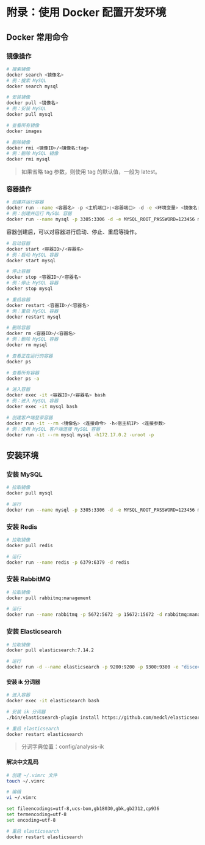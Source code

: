 # 附录：使用 Docker 配置开发环境



## Docker 常用命令



### 镜像操作

```bash
# 搜索镜像
docker search <镜像名>
# 例：搜索 MySQL
docker search mysql

# 安装镜像
docker pull <镜像名>
# 例：安装 MySQL
docker pull mysql

# 查看所有镜像
docker images

# 删除镜像
docker rmi <镜像ID>/<镜像名:tag>
# 例：删除 MySQL 镜像
docker rmi mysql
```

> 如果省略 tag 参数，则使用 tag 的默认值，一般为 latest。



### 容器操作



```bash
# 创建并运行容器
docker run --name <容器名> -p <主机端口>:<容器端口> -d -e <环境变量> <镜像名:tag>
# 例：创建并运行 MySQL 容器
docker run --name mysql -p 3305:3306 -d -e MYSQL_ROOT_PASSWORD=123456 mysql
```



容器创建后，可以对容器进行启动、停止、重启等操作。

```bash
# 启动容器
docker start <容器ID>/<容器名>
# 例：启动 MySQL 容器
docker start mysql

# 停止容器
docker stop <容器ID>/<容器名>
# 例：停止 MySQL 容器
docker stop mysql

# 重启容器
docker restart <容器ID>/<容器名>
# 例：重启 MySQL 容器
docker restart mysql

# 删除容器
docker rm <容器ID>/<容器名>
# 例：删除 MySQL 容器
docker rm mysql

# 查看正在运行的容器
docker ps

# 查看所有容器
docker ps -a

# 进入容器
docker exec -it <容器ID>/<容器名> bash
# 例：进入 MySQL 容器
docker exec -it mysql bash

# 创建客户端登录容器
docker run -it --rm <镜像名> <连接命令> -h<宿主机IP> <连接参数>
# 例：使用 MySQL 客户端连接 MySQL 容器
docker run -it --rm mysql mysql -h172.17.0.2 -uroot -p
```



## 安装环境



### 安装 MySQL



```bash
# 拉取镜像
docker pull mysql

# 运行
docker run --name mysql -p 3305:3306 -d -e MYSQL_ROOT_PASSWORD=123456 mysql
```





### 安装 Redis



```bash
# 拉取镜像
docker pull redis

# 运行
docker run --name redis -p 6379:6379 -d redis
```





### 安装 RabbitMQ



```bash
# 拉取镜像
docker pull rabbitmq:management

# 运行
docker run --name rabbitmq -p 5672:5672 -p 15672:15672 -d rabbitmq:management
```





### 安装 Elasticsearch



```bash
# 拉取镜像
docker pull elasticsearch:7.14.2

# 运行
docker run -d --name elasticsearch -p 9200:9200 -p 9300:9300 -e "discovery.type=single-node" elasticsearch:7.14.2
```



#### 安装 ik 分词器

```bash
# 进入容器
docker exec -it elasticsearch bash

# 安装 ik 分词器
./bin/elasticsearch-plugin install https://github.com/medcl/elasticsearch-analysis-ik/releases/download/v7.14.2/elasticsearch-analysis-ik-7.14.2.zip

# 重启 elasticsearch
docker restart elasticsearch
```

> 分词字典位置：config/analysis-ik



#### 解决中文乱码

```bash
# 创建 ~/.vimrc 文件
touch ~/.vimrc

# 编辑
vi ~/.vimrc

set fileencodings=utf-8,ucs-bom,gb18030,gbk,gb2312,cp936
set termencoding=utf-8
set encoding=utf-8

# 重启 elasticsearch
docker restart elasticsearch
```